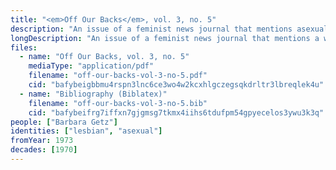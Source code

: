 ```yaml
---
title: "<em>Off Our Backs</em>, vol. 3, no. 5"
description: "An issue of a feminist news journal that mentions asexuality"
longDescription: "An issue of a feminist news journal that mentions a workshop an asexuality led by Barbara Getz"
files:
  - name: "Off Our Backs, vol. 3, no. 5"
    mediaType: "application/pdf"
    filename: "off-our-backs-vol-3-no-5.pdf"
    cid: "bafybeigbbmu4rspn3lnc6ce3wo4w2kcxhlgczegsqkdrltr3lbreqlek4u"
  - name: "Bibliography (Biblatex)"
    filename: "off-our-backs-vol-3-no-5.bib"
    cid: "bafybeifrg7iffxn7gjgmsg7tkmx4iihs6tdufpm54gpyecelos3ywu3k3q"
people: ["Barbara Getz"]
identities: ["lesbian", "asexual"]
fromYear: 1973
decades: [1970]
---
```

